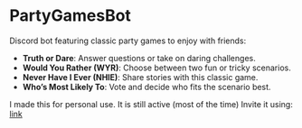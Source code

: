 # PartyGamesBot  

Discord bot featuring classic party games to enjoy with friends:  

- **Truth or Dare**: Answer questions or take on daring challenges.  
- **Would You Rather (WYR)**: Choose between two fun or tricky scenarios.  
- **Never Have I Ever (NHIE)**: Share stories with this classic game.  
- **Who’s Most Likely To**: Vote and decide who fits the scenario best.  

I made this for personal use. It is still active (most of the time)
Invite it using: [link](https://discord.com/oauth2/authorize?client_id=891296558920925255&permissions=274877913088&integration_type=0&scope=bot)
